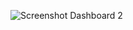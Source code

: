 ![Screenshot Dashboard 2](https://github.com/arsyaa11/Bike-Sharing/assets/159903117/1407d1a5-9a11-465b-818f-9aea11fb6a29) 
